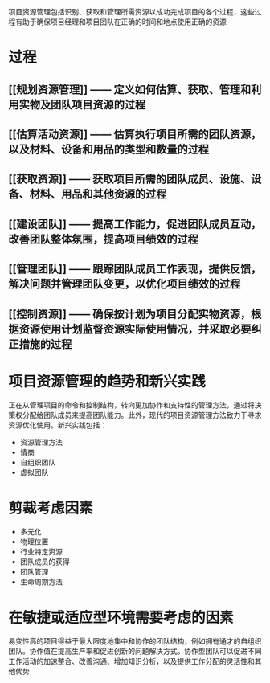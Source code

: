 项目资源管理包括识别、获取和管理所需资源以成功完成项目的各个过程，这些过程有助于确保项目经理和项目团队在正确的时间和地点使用正确的资源

# 过程
## [[规划资源管理]]  —— 定义如何估算、获取、管理和利用实物及团队项目资源的过程

## [[估算活动资源]] —— 估算执行项目所需的团队资源，以及材料、设备和用品的类型和数量的过程

## [[获取资源]] —— 获取项目所需的团队成员、设施、设备、材料、用品和其他资源的过程

## [[建设团队]] —— 提高工作能力，促进团队成员互动，改善团队整体氛围，提高项目绩效的过程

## [[管理团队]] —— 跟踪团队成员工作表现，提供反馈，解决问题并管理团队变更，以优化项目绩效的过程

## [[控制资源]] —— 确保按计划为项目分配实物资源，根据资源使用计划监督资源实际使用情况，并采取必要纠正措施的过程

# 项目资源管理的趋势和新兴实践
正在从管理项目的命令和控制结构，转向更加协作和支持性的管理方法，通过将决策权分配给团队成员来提高团队能力。此外，现代的项目资源管理方法致力于寻求资源优化使用。新兴实践包括：
+ 资源管理方法
+ 情商
+ 自组织团队
+ 虚拟团队

# 剪裁考虑因素
+ 多元化
+ 物理位置
+ 行业特定资源
+ 团队成员的获得
+ 团队管理
+ 生命周期方法

# 在敏捷或适应型环境需要考虑的因素
易变性高的项目得益于最大限度地集中和协作的团队结构，例如拥有通才的自组织团队。协作值在提高生产率和促进创新的问题解决方式。协作型团队可以促进不同工作活动的加速整合、改善沟通、增加知识分析，以及提供工作分配的灵活性和其他优势
